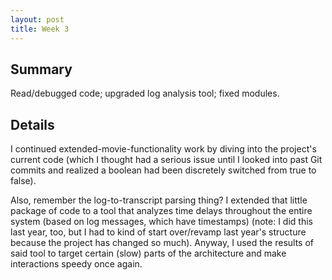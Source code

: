 ```yaml
---
layout: post
title: Week 3
---
```


## Summary
Read/debugged code; upgraded log analysis tool; fixed modules.

## Details
I continued extended-movie-functionality work by diving into the project's
current code (which I thought had a serious issue until I looked into past Git
commits and realized a boolean had been discretely switched from true to
false).

Also, remember the log-to-transcript parsing thing? I extended that little
package of code to a tool that analyzes time delays throughout the entire
system (based on log messages, which have timestamps) (note: I did this last
year, too, but I had to kind of start over/revamp last year's structure because
the project has changed so much). Anyway, I used the results of said tool to
target certain (slow) parts of the architecture and make interactions speedy
once again.
